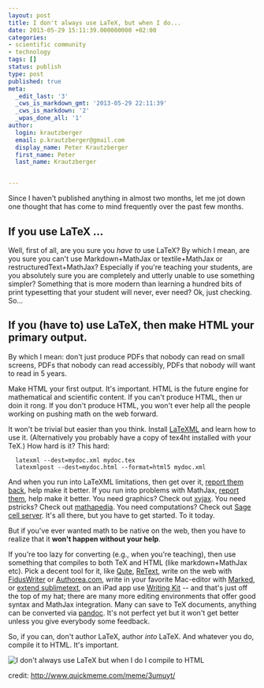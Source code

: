 ```yaml
---
layout: post
title: I don't always use LaTeX, but when I do...
date: 2013-05-29 15:11:39.000000000 +02:00
categories:
- scientific community
- technology
tags: []
status: publish
type: post
published: true
meta:
  _edit_last: '3'
  _cws_is_markdown_gmt: '2013-05-29 22:11:39'
  _cws_is_markdown: '2'
  _wpas_done_all: '1'
author:
  login: krautzberger
  email: p.krautzberger@gmail.com
  display_name: Peter Krautzberger
  first_name: Peter
  last_name: Krautzberger


---
```


Since I haven't published anything in almost two months, let me jot down one thought that has come to mind frequently over the past few months.

## If you use LaTeX ...

Well, first of all, are you sure you _have to_ use LaTeX? By which I mean, are you sure you can't use Markdown+MathJax or textile+MathJax or restructuredText+MathJax? Especially if you're teaching your students, are you absolutely sure you are completely and utterly unable to use something simpler? Something that is more modern than learning a hundred bits of print typesetting that your student will never, ever need? Ok, just checking. So...

## If you (have to) use LaTeX, then make HTML your primary output.

By which I mean: don't just produce PDFs that nobody can read on small screens, PDFs that nobody can read accessibly, PDFs that nobody will want to read in 5 years.

Make HTML your first output. It's important. HTML is the future engine for mathematical and scientific content. If you can't produce HTML, then ur doin it rong. If you don't produce HTML, you won't ever help all the people working on pushing math on the web forward.

It won't be trivial but easier than you think. Install [LaTeXML](http://dlmf.nist.gov/LaTeXML/a) and learn how to use it. (Alternatively you probably have a copy of tex4ht installed with your TeX.) How hard is it? This hard:

      latexml --dest=mydoc.xml mydoc.tex
      latexmlpost --dest=mydoc.html --format=html5 mydoc.xml

And when you run into LaTeXML limitations, then get over it, [report them back](http://dlmf.nist.gov/LaTeXML/contact.html), help make it better. If you run into problems with MathJax, [report them](github.com/mathjax/mathjax/issues), help make it better. You need graphics? Check out [xyjax](https://github.com/sonoisa/XyJax). You need pstricks? Check out [mathapedia](http://mathapedia.com). You need computations? Check out [Sage cell server](http://www.sagemath.org/eval.html). It's all there, but you have to get started. To it today.

But if you've ever wanted math to be native on the web, then you have to realize that it **won't happen without your help**.

If you're too lazy for converting (e.g., when you're teaching), then use something that compiles to both TeX and HTML (like markdown+MathJax etc). Pick a decent tool for it, like [Qute](http://www.inkcode.net/qute), [ReText](http://sourceforge.net/projects/retext/), write on the web with [FidusWriter](http://fiduswriter.com/) or [Authorea.com](http://authorea.com), write in your favorite Mac-editor with [Marked](http://markedapp.com/), or [extend sublimetext](https://github.com/revolunet/sublimetext-markdown-preview), on an iPad app use [Writing Kit](http://getwritingkit.com/) -- and that's just off the top of my hat; there are many more editing environments that offer good syntax and MathJax integration. Many can save to TeX documents, anything can be converted via [pandoc](http://johnmacfarlane.net/pandoc/). It's not perfect yet but it won't get better unless you give everybody some feedback.

So, if you can, don't author LaTeX, author _into_ LaTeX. And whatever you do, compile it to HTML. It's important.

![I don't always use LaTeX but when I do I compile to HTML](assets/3umuyt.jpg)

credit: http://www.quickmeme.com/meme/3umuyt/